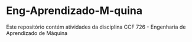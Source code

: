 # Eng-Aprendizado-M-quina
Este repositório contém atividades da disciplina CCF 726 - Engenharia de Aprendizado de Máquina
